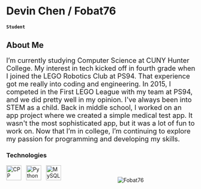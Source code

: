 # Devin Chen / Fobat76

**`Student`**

<h2>About Me</h2>

<p style="font-size: 18px;">
I’m currently studying Computer Science at CUNY Hunter College. My interest in tech kicked off in fourth grade when I joined the LEGO Robotics Club at PS94. That experience got me really into coding and engineering. In 2015, I competed in the First LEGO League with my team at PS94, and we did pretty well in my opinion. I've always been into STEM as a child. Back in middle school, I worked on an app project where we created a simple medical test app. It wasn't the most sophisticated app, but it was a lot of fun to work on. Now that I’m in college, I’m continuing to explore my passion for programming and developing my skills.
</p>

### Technologies 
<img align="left" alt="CPP" width="40px" style="padding-right:10px;" src="https://cdn.jsdelivr.net/gh/devicons/devicon@latest/icons/cplusplus/cplusplus-original.svg"/>
<img align="left" alt="Python" width="40px" style="padding-right:10px;" src="https://cdn.jsdelivr.net/gh/devicons/devicon@latest/icons/python/python-original.svg" />
<img align="left" alt="MySQL" width="40px" style="padding-right:10px;" src="https://cdn.jsdelivr.net/gh/devicons/devicon@latest/icons/mysql/mysql-original-wordmark.svg" />
          
<br />


<p align="center"> <img src="https://github-readme-stats.vercel.app/api?username=Fobat76&show_icons=true&theme=gotham" alt="Fobat76" />
